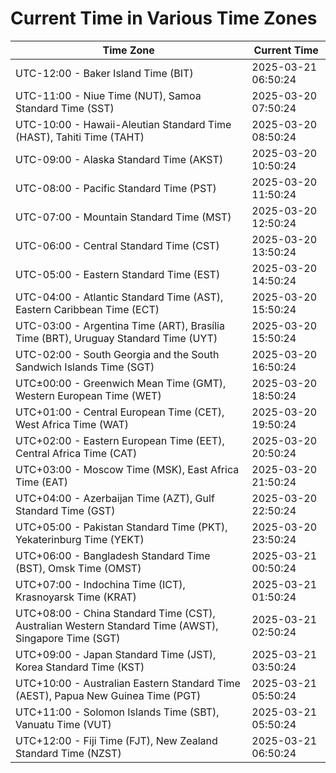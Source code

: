 # Current Time in Various Time Zones

| Time Zone | Current Time |
|-----------|--------------|
| UTC-12:00 - Baker Island Time (BIT) | 2025-03-21 06:50:24 |
| UTC-11:00 - Niue Time (NUT), Samoa Standard Time (SST) | 2025-03-20 07:50:24 |
| UTC-10:00 - Hawaii-Aleutian Standard Time (HAST), Tahiti Time (TAHT) | 2025-03-20 08:50:24 |
| UTC-09:00 - Alaska Standard Time (AKST) | 2025-03-20 10:50:24 |
| UTC-08:00 - Pacific Standard Time (PST) | 2025-03-20 11:50:24 |
| UTC-07:00 - Mountain Standard Time (MST) | 2025-03-20 12:50:24 |
| UTC-06:00 - Central Standard Time (CST) | 2025-03-20 13:50:24 |
| UTC-05:00 - Eastern Standard Time (EST) | 2025-03-20 14:50:24 |
| UTC-04:00 - Atlantic Standard Time (AST), Eastern Caribbean Time (ECT) | 2025-03-20 15:50:24 |
| UTC-03:00 - Argentina Time (ART), Brasília Time (BRT), Uruguay Standard Time (UYT) | 2025-03-20 15:50:24 |
| UTC-02:00 - South Georgia and the South Sandwich Islands Time (SGT) | 2025-03-20 16:50:24 |
| UTC±00:00 - Greenwich Mean Time (GMT), Western European Time (WET) | 2025-03-20 18:50:24 |
| UTC+01:00 - Central European Time (CET), West Africa Time (WAT) | 2025-03-20 19:50:24 |
| UTC+02:00 - Eastern European Time (EET), Central Africa Time (CAT) | 2025-03-20 20:50:24 |
| UTC+03:00 - Moscow Time (MSK), East Africa Time (EAT) | 2025-03-20 21:50:24 |
| UTC+04:00 - Azerbaijan Time (AZT), Gulf Standard Time (GST) | 2025-03-20 22:50:24 |
| UTC+05:00 - Pakistan Standard Time (PKT), Yekaterinburg Time (YEKT) | 2025-03-20 23:50:24 |
| UTC+06:00 - Bangladesh Standard Time (BST), Omsk Time (OMST) | 2025-03-21 00:50:24 |
| UTC+07:00 - Indochina Time (ICT), Krasnoyarsk Time (KRAT) | 2025-03-21 01:50:24 |
| UTC+08:00 - China Standard Time (CST), Australian Western Standard Time (AWST), Singapore Time (SGT) | 2025-03-21 02:50:24 |
| UTC+09:00 - Japan Standard Time (JST), Korea Standard Time (KST) | 2025-03-21 03:50:24 |
| UTC+10:00 - Australian Eastern Standard Time (AEST), Papua New Guinea Time (PGT) | 2025-03-21 05:50:24 |
| UTC+11:00 - Solomon Islands Time (SBT), Vanuatu Time (VUT) | 2025-03-21 05:50:24 |
| UTC+12:00 - Fiji Time (FJT), New Zealand Standard Time (NZST) | 2025-03-21 06:50:24 |
